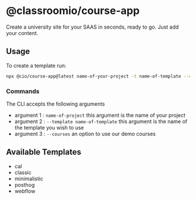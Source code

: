 # @classroomio/course-app

Create a university site for your SAAS in seconds, ready to go. Just add your content.

## Usage

To create a template run:

```bash
npx @cio/course-app@latest name-of-your-project -t name-of-template --course
```

### Commands

The CLI accepts the following arguments

- argument 1 : `name-of-project` this argument is the name of your project
- argument 2 : `--template name-of-template` this argument is the name of the template you wish to use
- argument 3 : `--courses` an option to use our demo courses

## Available Templates

- cal
- classic
- minimalistic
- posthog
- webflow
